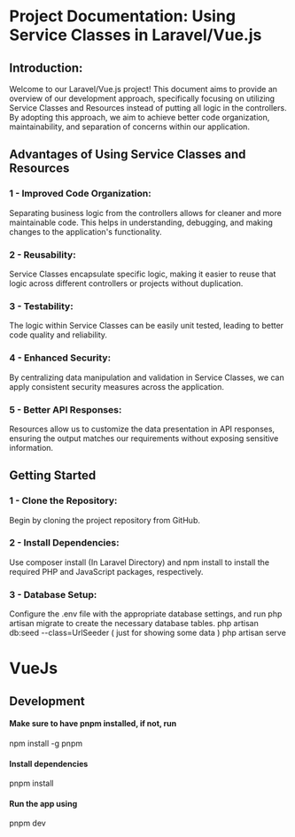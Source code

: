
# Project Documentation: Using Service Classes in Laravel/Vue.js

## Introduction: 

Welcome to our Laravel/Vue.js project! This document aims to provide an overview of our development approach, specifically focusing on utilizing Service Classes and Resources instead of putting all logic in the controllers. By adopting this approach, we aim to achieve better code organization, maintainability, and separation of concerns within our application.

## Advantages of Using Service Classes and Resources
  
### 1 - Improved Code Organization: 
Separating business logic from the controllers allows for cleaner and more maintainable code. This helps in understanding, debugging, and making changes to the application's functionality.
  
### 2 - Reusability: 
Service Classes encapsulate specific logic, making it easier to reuse that logic across different controllers or projects without duplication.
  
### 3 - Testability: 
The logic within Service Classes can be easily unit tested, leading to better code quality and reliability.
  
### 4 - Enhanced Security:
By centralizing data manipulation and validation in Service Classes, we can apply consistent security measures across the application.
  
### 5 - Better API Responses:
Resources allow us to customize the data presentation in API responses, ensuring the output matches our requirements without exposing sensitive information.

## Getting Started

### 1 - Clone the Repository: 
Begin by cloning the project repository from GitHub.
  
### 2 - Install Dependencies: 
Use composer install (In Laravel Directory) and npm install to install the required PHP and JavaScript packages, respectively.

### 3 - Database Setup: 
Configure the .env file with the appropriate database settings, and run php artisan migrate to create the necessary database tables.
php artisan db:seed --class=UrlSeeder ( just for showing some data )
php artisan serve


# VueJs
## Development
#### Make sure to have pnpm installed, if not, run
npm install -g pnpm

#### Install dependencies
pnpm install

#### Run the app using
pnpm dev





  

